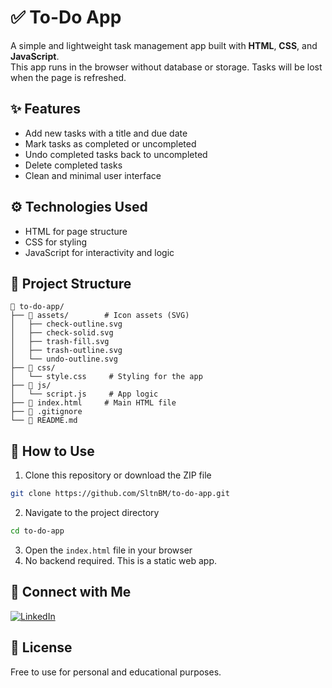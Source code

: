 # ✅ To-Do App
A simple and lightweight task management app built with **HTML**, **CSS**, and **JavaScript**.  
This app runs in the browser without database or storage. Tasks will be lost when the page is refreshed.

## ✨ Features
- Add new tasks with a title and due date
- Mark tasks as completed or uncompleted
- Undo completed tasks back to uncompleted
- Delete completed tasks
- Clean and minimal user interface

## ⚙️ Technologies Used
- HTML for page structure
- CSS for styling
- JavaScript for interactivity and logic

## 📁 Project Structure
```plaintext
📂 to-do-app/
├── 📂 assets/        # Icon assets (SVG)
│   ├── check-outline.svg
│   ├── check-solid.svg
│   ├── trash-fill.svg
│   ├── trash-outline.svg
│   └── undo-outline.svg
├── 📂 css/
│   └── style.css     # Styling for the app
├── 📂 js/
│   └── script.js     # App logic
├── 📄 index.html     # Main HTML file
├── 📄 .gitignore
└── 📄 README.md
```

## 🚀 How to Use
1. Clone this repository or download the ZIP file
```bash
git clone https://github.com/SltnBM/to-do-app.git
```
2. Navigate to the project directory
```bash
cd to-do-app
```
3. Open the `index.html` file in your browser
4. No backend required. This is a static web app.

## 🤝 Connect with Me
[![LinkedIn](https://img.shields.io/badge/LinkedIn-Sultan%20Badra-blue?logo=linkedin&logoColor=white&style=flat-square)](https://www.linkedin.com/in/sultan-badra)

## 📄 License
Free to use for personal and educational purposes.